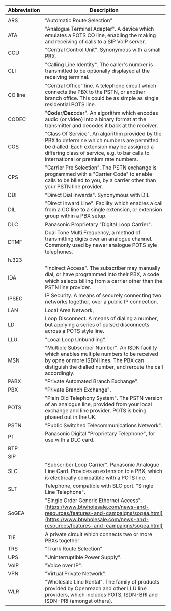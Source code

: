 

| Abbreviation | Description                                                  |
| ------------ | ------------------------------------------------------------ |
|              |                                                              |
| ARS          | "Automatic Route Selection".                                 |
| ATA          | "Analogue Terminal Adapter".  A device which emulates a POTS CO line, enabling the making and receiving of calls to a SIP VoIP server. |
| CCU          | "Central Control Unit".  Synonymous with a small PBX.        |
| CLI          | "Calling Line Identity".  The caller's number is transmitted to be optionally displayed at the receiving terminal. |
| CO line      | "Central Office" line.  A telephone circuit which connects the PBX to the PSTN, or another branch office.  This could be as simple as single residential POTS line. |
| CODEC        | "**Co**der/**Dec**oder".  An algorithm which encodes audio (or video) into a binary format at the transmitter and decodes it back at the receiver. |
| COS          | "Class Of Service".  An algorithm provided by the PBX to determine which numbers are permitted be dialled.  Each extension may be assigned a differing class of service, e.g. to bar calls to international or premium rate numbers. |
| CPS          | "Carrier Pre Selection".  The PSTN exchange is programmed with a "Carrier Code" to enable calls to be billed to you, by a carrier other than your PSTN line provider. |
| DDI          | "Direct Dial Inwards".  Synonymous with DIL                  |
| DIL          | "Direct Inward Line".  Facility which enables a call from a CO line to a single extension, or extension group within a PBX setup. |
| DLC          | Panasonic Proprietary "Digital Loop Carrier".                |
| DTMF         | Dual Tone Multi Frequency, a method of transmitting digits over an analogue channel.  Commonly used by newer analogue POTS syle telephones. |
| h.323        |                                                              |
| IDA          | "Indirect Access".  The subscriber may manually dial, or have programmed into their PBX, a code which selects billing from a carrier other than the PSTN line provider. |
| IPSEC        | IP Security.  A means of securely connecting two networks together, over a public IP connection. |
| LAN          | Local Area Network,                                          |
| LD           | Loop Disconnect.  A means of dialing a number, but applying a series of pulsed disconnects across a POTS style line. |
| LLU          | "Local Loop Unbundling".                                     |
| MSN          | "Multiple Subscriber Number".  An ISDN facility which enables multiple numbers to be received by opne or more ISDN lines.  The PBX can distiguish the dialled number, and reroute the call accordingly. |
| PABX         | "Private Automated Branch Exchange".                         |
| PBX          | "Private Branch Exchange".                                   |
| POTS         | "Plain Old Telephony System".  The PSTN version of an analogue line, provided from your local exchange and line provider.  POTS is being phased out in the UK. |
| PSTN         | "Public Switched Telecommunications Network".                |
| PT           | Panasonic Digital "Proprietary Telephone", for use with a DLC card. |
| RTP          |                                                              |
| SIP          |                                                              |
| SLC          | "Subscriber Loop Carrier".  Panasonic Analogue Line Card.  Provides an extension to a PBX, which is electrically compatible with a POTS line. |
| SLT          | Telephone, compatible with SLC port.  "Single Line Telephone". |
| SoGEA        | "Single Order Generic Ethernet Access".  [https://www.btwholesale.com/news-and-resources/features-and-campaigns/sogea.html](https://www.btwholesale.com/news-and-resources/features-and-campaigns/sogea.html) |
| TIE          | A private circuit which connects two or more PBXs together.  |
| TRS          | "Trunk Route Selection".                                     |
| UPS          | "Uninterruptible Power Supply".                              |
| VoIP         | "Voice over IP".                                             |
| VPN          | "Virtual Private Network".                                   |
| WLR          | "Wholesale Line Rental".  The family of products provided by Openreach and other LLU line providers, which includes POTS, ISDN-BRI and ISDN-PRI (amongst others). |


